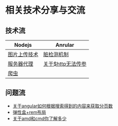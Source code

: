 # 相关技术分享与交流
## 技术流
|Nodejs|Anrular|
|-|-|
| [图片上传技术](https://github.com/Big-xiong/nodejs_demo/issues/3) | [脏检测机制](https://github.com/Big-xiong/angular_demo/issues/2)|
| [服务器代理](https://github.com/Big-xiong/nodejs_demo/issues/1) |[关于$http无法传参](https://github.com/Big-xiong/angular_demo/issues/1)|
|[爬虫](https://github.com/Big-xiong/nodejs_demo/issues/2)||
## 问题流
- [关于angular如何根据搜索得到的内容来获取分页数](https://github.com/Big-xiong/angular_demo/issues/3)
- [弹性盒+rem布局](https://github.com/Big-xiong/source-problem-share/issues/1)
- [关于amd和cmd你了解多少]()
